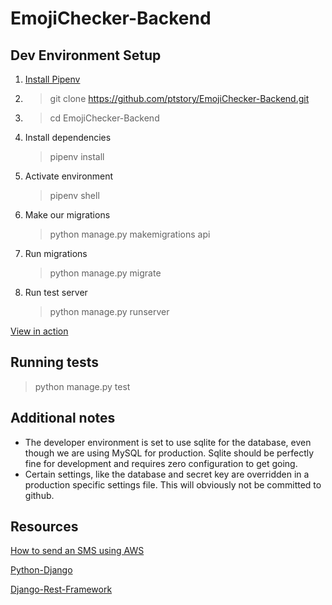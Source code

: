 # EmojiChecker-Backend

## Dev Environment Setup
1. [Install Pipenv](https://pipenv.readthedocs.io/en/latest/)
2. >git clone https://github.com/ptstory/EmojiChecker-Backend.git
3. >cd EmojiChecker-Backend
4. Install dependencies 
    >pipenv install
5. Activate environment
    >pipenv shell 
6. Make our migrations
    >python manage.py makemigrations api
7. Run migrations
    >python manage.py migrate
8. Run test server 
    >python manage.py runserver
   

[View in action](http://ec2-184-72-136-95.compute-1.amazonaws.com:8080/auth/)

## Running tests
>python manage.py test


## Additional notes
- The developer environment is set to use sqlite for the database, even though we are using MySQL for production. Sqlite should be perfectly fine for development and requires zero configuration to get going.
- Certain settings, like the database and secret key are overridden in a production specific settings file. This will obviously not be committed to github.
## Resources 

[How to send an SMS using AWS](https://docs.aws.amazon.com/sns/latest/dg/sms_publish-to-phone.html)

[Python-Django](https://docs.djangoproject.com/en/2.1/)

[Django-Rest-Framework](http://www.django-rest-framework.org/)


